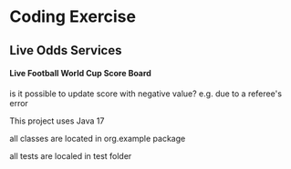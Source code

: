 # Coding Exercise  
## Live Odds Services

#### Live Football World Cup Score Board

is it possible to update score with negative value? e.g. due to a referee's error

This project uses Java 17

all classes are located in org.example package

all tests are localed in test folder 